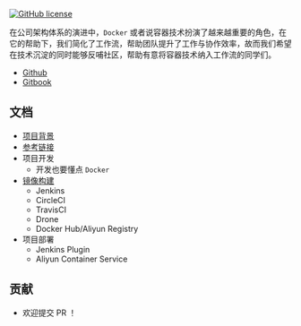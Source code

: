 [![GitHub license](https://img.shields.io/badge/license-MIT-blue.svg)](https://github.com/thonatos/maidops/blob/master/LICENSE)

在公司架构体系的演进中，`Docker` 或者说容器技术扮演了越来越重要的角色，在它的帮助下，我们简化了工作流，帮助团队提升了工作与协作效率，故而我们希望在技术沉淀的同时能够反哺社区，帮助有意将容器技术纳入工作流的同学们。

* [Github](https://github.com/thonatos/Automate-Your-Workflow-With-Docker)
* [Gitbook](https://docker-workflow.implements.io/)

## 文档

* [项目背景](Background.md)
* [参考链接](Reference.md)
* 项目开发
  * 开发也要懂点 `Docker`
* [镜像构建](Build.md)
  * Jenkins
  * CircleCI
  * TravisCI
  * Drone
  * Docker Hub/Aliyun Registry
* 项目部署
  * Jenkins Plugin
  * Aliyun Container Service

## 贡献

* 欢迎提交 PR ！



